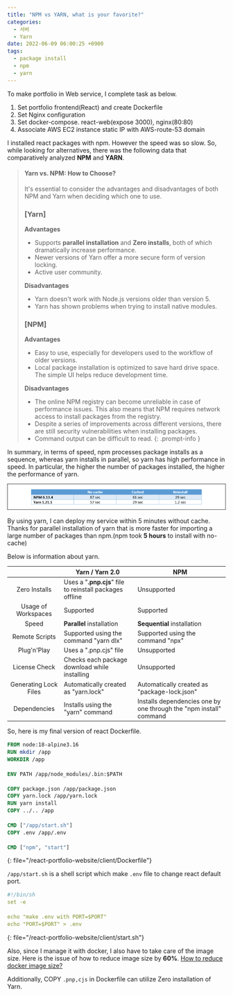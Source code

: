 ```yaml
---
title: "NPM vs YARN, what is your favorite?"
categories:
  - 서버
  - Yarn
date: 2022-06-09 06:00:25 +0900
tags:
  - package install
  - npm
  - yarn
---
```


To make portfolio in Web service, I complete task as below.
1.  Set portfolio frontend(React) and create Dockerfile
2.  Set Nginx configuration
3.  Set docker-compose. react-web(expose 3000), nginx(80:80)
4.  Associate AWS EC2 instance static IP with AWS-route-53 domain

I installed react packages with npm. However the speed was so slow.
So, while looking for alternatives, there was the following data that comparatively analyzed **NPM** and **YARN**.



> #### Yarn vs. NPM: How to Choose?
> It's essential to consider the advantages and disadvantages of both NPM and Yarn when deciding which one to use.
> ### [Yarn]
> **Advantages**
> * Supports **parallel installation** and **Zero installs**, both of which dramatically increase performance.
> * Newer versions of Yarn offer a more secure form of version locking.
> * Active user community.
>
> **Disadvantages**
> * Yarn doesn't work with Node.js versions older than version 5.
> * Yarn has shown problems when trying to install native modules.
>
> ### [NPM]
>
> **Advantages**
>
> * Easy to use, especially for developers used to the workflow of older versions.
> * Local package installation is optimized to save hard drive space.
> The simple UI helps reduce development time.
>
> **Disadvantages**
> * The online NPM registry can become unreliable in case of performance issues. This also means that NPM requires network access to install packages from the registry.
> * Despite a series of improvements across different versions, there are still security vulnerabilities when installing packages.
> * Command output can be difficult to read.
{: .prompt-info }


In summary, in terms of speed, npm processes package installs as a sequence, whereas yarn installs in parallel, so yarn has high performance in speed. In particular, the higher the number of packages installed, the higher the performance of yarn.


![des](../../assets/p/1/yvsn.png)

By using yarn, I can deploy my service within 5 minutes without cache. Thanks for parallel installation of yarn that is more faster for importing a large number of packages than npm.(npm took **5 hours** to install with no-cache)

Below is information about yarn.

|                       | Yarn / Yarn 2.0                                          | NPM                                                                |
| :-------------------: | -------------------------------------------------------- | ------------------------------------------------------------------ |
|     Zero Installs     | Uses a "**.pnp.cjs**" file to reinstall packages offline | Unsupported                                                        |
|  Usage of Workspaces  | Supported                                                | Supported                                                          |
|         Speed         | **Parallel** installation                                | **Sequential** installation                                        |
|    Remote Scripts     | Supported using the command "yarn dlx"                   | Supported using the command "npx"                                  |
|      Plug'n'Play      | Uses a ".pnp.cjs" file                                   | Unsupported                                                        |
|     License Check     | Checks each package download while installing            | Unsupported                                                        |
| Generating Lock Files | Automatically created as "yarn.lock"                     | Automatically created as "package-lock.json"                       |
|     Dependencies      | Installs using the "yarn" command                        | Installs dependencies one by one through the "npm install" command |



So, here is my final version of react Dockerfile.

```dockerfile
FROM node:18-alpine3.16
RUN mkdir /app
WORKDIR /app

ENV PATH /app/node_modules/.bin:$PATH

COPY package.json /app/package.json
COPY yarn.lock /app/yarn.lock
RUN yarn install
COPY ../.. /app

CMD ["/app/start.sh"]
COPY .env /app/.env

CMD ["npm", "start"]
```
{: file="/react-portfolio-website/client/Dockerfile"}


`/app/start.sh` is a shell script which make `.env` file to change react default port.

```yaml
#!/bin/sh
set -e

echo "make .env with PORT=$PORT"
echo "PORT=$PORT" > .env
```
{: file="/react-portfolio-website/client/start.sh"}

Also, since I manage it with docker, I also have to take care of the image size. Here is the issue of how to reduce image size by **60%**. [How to reduce docker image size?](https://github.com/yarnpkg/berry/discussions/3201#discussioncomment-1086179)

Additionally, COPY `.pnp,cjs` in Dockerfile can utilize Zero installation of Yarn.






